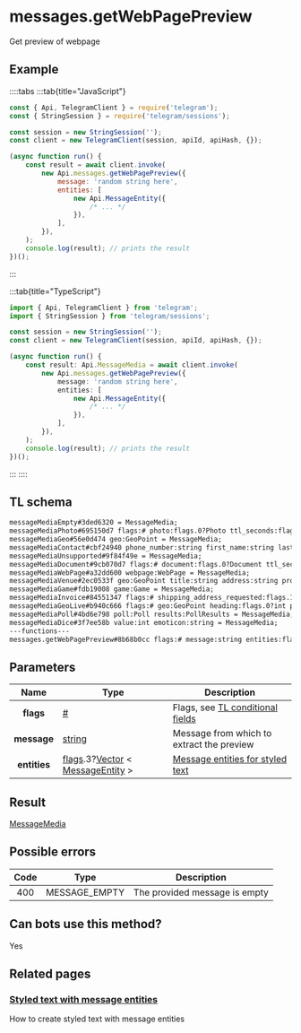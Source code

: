# messages.getWebPagePreview

Get preview of webpage

## Example

::::tabs
:::tab{title="JavaScript"}

```js
const { Api, TelegramClient } = require('telegram');
const { StringSession } = require('telegram/sessions');

const session = new StringSession('');
const client = new TelegramClient(session, apiId, apiHash, {});

(async function run() {
    const result = await client.invoke(
        new Api.messages.getWebPagePreview({
            message: 'random string here',
            entities: [
                new Api.MessageEntity({
                    /* ... */
                }),
            ],
        }),
    );
    console.log(result); // prints the result
})();
```

:::

:::tab{title="TypeScript"}

```ts
import { Api, TelegramClient } from 'telegram';
import { StringSession } from 'telegram/sessions';

const session = new StringSession('');
const client = new TelegramClient(session, apiId, apiHash, {});

(async function run() {
    const result: Api.MessageMedia = await client.invoke(
        new Api.messages.getWebPagePreview({
            message: 'random string here',
            entities: [
                new Api.MessageEntity({
                    /* ... */
                }),
            ],
        }),
    );
    console.log(result); // prints the result
})();
```

:::
::::

## TL schema

```txt
messageMediaEmpty#3ded6320 = MessageMedia;
messageMediaPhoto#695150d7 flags:# photo:flags.0?Photo ttl_seconds:flags.2?int = MessageMedia;
messageMediaGeo#56e0d474 geo:GeoPoint = MessageMedia;
messageMediaContact#cbf24940 phone_number:string first_name:string last_name:string vcard:string user_id:int = MessageMedia;
messageMediaUnsupported#9f84f49e = MessageMedia;
messageMediaDocument#9cb070d7 flags:# document:flags.0?Document ttl_seconds:flags.2?int = MessageMedia;
messageMediaWebPage#a32dd600 webpage:WebPage = MessageMedia;
messageMediaVenue#2ec0533f geo:GeoPoint title:string address:string provider:string venue_id:string venue_type:string = MessageMedia;
messageMediaGame#fdb19008 game:Game = MessageMedia;
messageMediaInvoice#84551347 flags:# shipping_address_requested:flags.1?true test:flags.3?true title:string description:string photo:flags.0?WebDocument receipt_msg_id:flags.2?int currency:string total_amount:long start_param:string = MessageMedia;
messageMediaGeoLive#b940c666 flags:# geo:GeoPoint heading:flags.0?int period:int proximity_notification_radius:flags.1?int = MessageMedia;
messageMediaPoll#4bd6e798 poll:Poll results:PollResults = MessageMedia;
messageMediaDice#3f7ee58b value:int emoticon:string = MessageMedia;
---functions---
messages.getWebPagePreview#8b68b0cc flags:# message:string entities:flags.3?Vector<MessageEntity> = MessageMedia;
```

## Parameters

|     Name     | Type                                                                                                                                                                                                 | Description                                                                                             |
| :----------: | ---------------------------------------------------------------------------------------------------------------------------------------------------------------------------------------------------- | ------------------------------------------------------------------------------------------------------- |
|  **flags**   | [#](https://core.telegram.org/type/%23)                                                                                                                                                              | Flags, see [TL conditional fields](https://core.telegram.org/mtproto/TL-combinators#conditional-fields) |
| **message**  | [string](https://core.telegram.org/type/string)                                                                                                                                                      | Message from which to extract the preview                                                               |
| **entities** | [flags](https://core.telegram.org/mtproto/TL-combinators#conditional-fields).3?[Vector](https://core.telegram.org/type/Vector%20t) < [MessageEntity](https://core.telegram.org/type/MessageEntity) > | [Message entities for styled text](https://core.telegram.org/api/entities)                              |

## Result

[MessageMedia](https://core.telegram.org/type/MessageMedia)

## Possible errors

| Code | Type          | Description                   |
| :--: | ------------- | ----------------------------- |
| 400  | MESSAGE_EMPTY | The provided message is empty |

## Can bots use this method?

Yes

## Related pages

### [Styled text with message entities](https://core.telegram.org/api/entities)

How to create styled text with message entities
